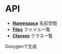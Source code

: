 # API

- **[Namespace](/cpp_robotics_core/doxybook/namespaces/)**
    名前空間
- **[Files](/cpp_robotics_core/doxybook/files/)**
    ファイル一覧
- **[Classes](/cpp_robotics_core/doxybook/classes/)**
    クラス一覧

Doxygenで生成